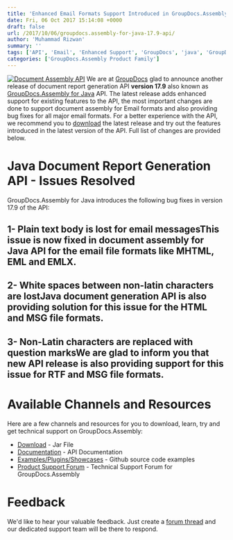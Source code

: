 ```yaml
---
title: 'Enhanced Email Formats Support Introduced in GroupDocs.Assembly for Java 17.9 API'
date: Fri, 06 Oct 2017 15:14:08 +0000
draft: false
url: /2017/10/06/groupdocs.assembly-for-java-17.9-api/
author: 'Muhammad Rizwan'
summary: ''
tags: ['API', 'Email', 'Enhanced Support', 'GroupDocs', 'java', 'GroupDocs.Assembly for Java']
categories: ['GroupDocs.Assembly Product Family']
---
```


[![Document Assembly API](http://blog.groupdocs.com/wp-content/uploads/sites/4/2017/03/groupdocs-assembly-java-1.png)](https://www.groupdocs.com/products/assembly/java) We are at [GroupDocs](https://www.groupdocs.com/) glad to announce another release of document report generation API **version 17.9** also known as [GroupDocs.Assembly for Java](https://www.groupdocs.com/products/assembly/java) API. The latest release adds enhanced support for existing features to the API, the most important changes are done to support document assembly for Email formats and also providing bug fixes for all major email formats. For a better experience with the API, we recommend you to [download](https://downloads.groupdocs.com/assembly/java) the latest release and try out the features introduced in the latest version of the API. Full list of changes are provided below.

# Java Document Report Generation API - Issues Resolved

GroupDocs.Assembly for Java introduces the following bug fixes in version 17.9 of the API:

## 1- Plain text body is lost for email messagesThis issue is now fixed in document assembly for Java API for the email file formats like MHTML, EML and EMLX.

## 2- White spaces between non-latin characters are lostJava document generation API is also providing solution for this issue for the HTML and MSG file formats.

## 3- Non-Latin characters are replaced with question marksWe are glad to inform you that new API release is also providing support for this issue for RTF and MSG file formats.

# Available Channels and Resources

Here are a few channels and resources for you to download, learn, try and get technical support on GroupDocs.Assembly:

*   [Download](https://downloads.groupdocs.com/assembly/java "GroupDocs.Assembly for Java Downloads") - Jar File
*   [Documentation](https://docs.groupdocs.com/display/assemblyjava/Home "GroupDocs.Assembly for Java Documentation") - API Documentation
*   [Examples/Plugins/Showcases](https://github.com/groupdocs-assembly/GroupDocs.Assembly-for-Java "Document Generation for Java examples and showcases") - Github source code examples
*   [Product Support Forum](https://forum.groupdocs.com/c/assembly "GroupDocs.Assembly for Java Support forum") \- Technical Support Forum for GroupDocs.Assembly

# Feedback

We'd like to hear your valuable feedback. Just create a [forum thread](https://forum.groupdocs.com/c/assembly "Technical Support Forum") and our dedicated support team will be there to respond.





